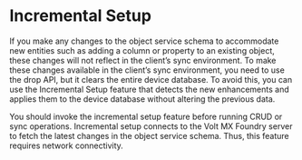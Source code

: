 
Incremental Setup
=================

If you make any changes to the object service schema to accommodate new entities such as adding a column or property to an existing object, these changes will not reflect in the client’s sync environment. To make these changes available in the client’s sync environment, you need to use the drop API, but it clears the entire device database. To avoid this, you can use the Incremental Setup feature that detects the new enhancements and applies them to the device database without altering the previous data.

You should invoke the incremental setup feature before running CRUD or sync operations. Incremental setup connects to the Volt MX Foundry server to fetch the latest changes in the object service schema. Thus, this feature requires network connectivity.
